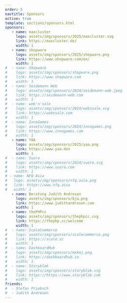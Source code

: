 ```yaml
---
order: 5
navtitle: Sponsors
active: true
template: sections/sponsors.html
sponsors:
   - name: maxcluster
     logo: assets/img/sponsors/2025/maxcluster.svg
     link: https://maxcluster.de/
     width: 1
   - name: shopware
     logo: assets/img/sponsors/2025/shopware.png
     link: https://www.shopware.com/en/
     width: 1
#  - name: Shopware
#    logo: assets/img/sponsors/shopware.png
#    link: https://www.shopware.com
#    width: 1
#  - name: Seidemann Web
#    logo: assets/img/sponsors/2024/seidemann-web.jpeg
#    link: https://seidemann-web.com
#    width: 1
#  - name: web'n'sale
#    logo: assets/img/sponsors/2024/webnsale.svg
#    link: https://webnsale.com
#    width: 1
#  - name: InnoGames
#    logo: assets/img/sponsors/2024/innogames.png
#    link: https://www.innogames.com
#    width: 1
   - name: YAA
     logo: assets/img/sponsors/2025/yaa.png
     link: https://www.yaa.dev
     width: 1
#  - name: Suora
#    logo: assets/img/sponsors/2024/suora.svg
#    link: https://www.suora.com
#    width: 1
# - name: NFQ Asia
#   logo: assets/img/sponsors/nfq.asia.png
#   link: https://www.nfq.asia
#   width: 1
   - name: Beratung Judith Andresen
     logo: assets/img/sponsors/bja.png
     link: https://www.judithandresen.com
     width: 1
   - name: thePHPcc
     logo: assets/img/sponsors/thephpcc.svg
     link: https://thephp.cc/welcome
     width: 1
#  - name: ScaleCommerce
#    logo: assets/img/sponsors/scalecommerce.png
#    link: https://scale.sc
#    width: 1
#  - name: DashboardHub
#    logo: assets/img/sponsors/mxkmj.png
#    link: https://dashboardhub.io
#    width: 1
#  - name: Storyblok
#    logo: assets/img/sponsors/storyblok.svg
#    link: https://https://www.storyblok.com
#    width: 1
friends:
#  - Stefan Priebsch
#  - Judith Andresen
---
```

